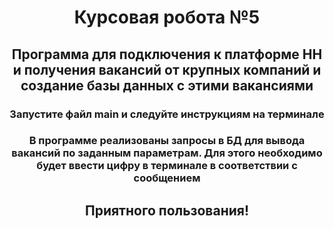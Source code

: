 <h1 align="center">Курсовая робота №5</h1>
<h2 align="center">Программа для подключения к платформе HH и получения вакансий от крупных компаний и создание базы данных с этими вакансиями</h2>
<h3 align="center">Запустите файл main и следуйте инструкциям на терминале</h3>
<h3 align="center">В программе реализованы запросы в БД для вывода вакансий по заданным параметрам. Для этого необходимо будет ввести цифру в терминале в соответствии с сообщением</h3>

<h2 align="center">Приятного пользования!</h2>
